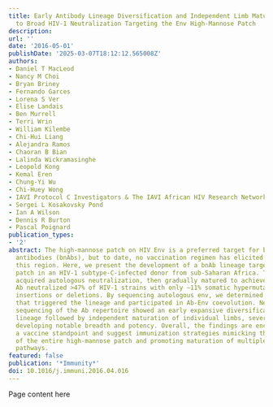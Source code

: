 ```yaml
---
title: Early Antibody Lineage Diversification and Independent Limb Maturation Lead
  to Broad HIV-1 Neutralization Targeting the Env High-Mannose Patch
description:
url: ''
date: '2016-05-01'
publishDate: '2025-03-07T18:12:12.565008Z'
authors:
- Daniel T MacLeod
- Nancy M Choi
- Bryan Briney
- Fernando Garces
- Lorena S Ver
- Elise Landais
- Ben Murrell
- Terri Wrin
- William Kilembe
- Chi-Hui Liang
- Alejandra Ramos
- Chaoran B Bian
- Lalinda Wickramasinghe
- Leopold Kong
- Kemal Eren
- Chung-Yi Wu
- Chi-Huey Wong
- IAVI Protocol C Investigators & The IAVI African HIV Research Network
- Sergei L Kosakovsky Pond
- Ian A Wilson
- Dennis R Burton
- Pascal Poignard
publication_types:
- '2'
abstract: The high-mannose patch on HIV Env is a preferred target for broadly neutralizing
  antibodies (bnAbs), but to date, no vaccination regimen has elicited bnAbs against
  this region. Here, we present the development of a bnAb lineage targeting the high-mannose
  patch in an HIV-1 subtype-C-infected donor from sub-Saharan Africa. The Abs first
  acquired autologous neutralization, then gradually matured to achieve breadth. One
  Ab neutralized >47% of HIV-1 strains with only ∼11% somatic hypermutation and no
  insertions or deletions. By sequencing autologous env, we determined key residues
  that triggered the lineage and participated in Ab-Env coevolution. Next-generation
  sequencing of the Ab repertoire showed an early expansive diversification of the
  lineage followed by independent maturation of individual limbs, several of them
  developing notable breadth and potency. Overall, the findings are encouraging from
  a vaccine standpoint and suggest immunization strategies mimicking the evolution
  of the entire high-mannose patch and promoting maturation of multiple diverse Ab
  pathways.
featured: false
publication: '*Immunity*'
doi: 10.1016/j.immuni.2016.04.016
---
```


Page content here
